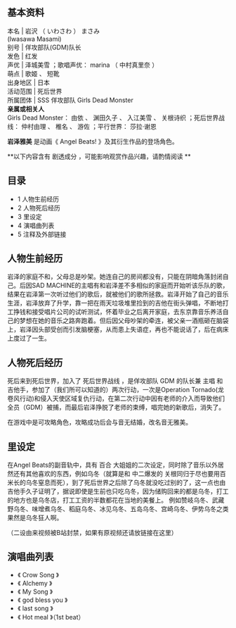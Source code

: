 **基本资料**  
---  
本名  |  岩沢  （  いわさわ  ）  まさみ    
(Iwasawa Masami)  
别号  |  佯攻部队(GDM)队长   
发色  |  红发   
声优  |  泽城美雪  ；歌唱声优：  marina  （  中村真里奈  ）   
萌点  |  歌姬  、  短靴   
出身地区  |  日本   
活动范围  |  死后世界   
所属团体  |  SSS  佯攻部队  Girls Dead Monster   
**亲属或相关人**  
Girls Dead Monster：  由依  、  渊田久子  、  入江美雪  、  关根诗织  ；死后世界战线：  仲村由理  、  椎名  、
游佐  ；平行世界：  莎拉·谢恩  
  
**岩泽雅美** 是动画《  Angel Beats!  》及其衍生作品的登场角色。

**以下内容含有 剧透成分  ，可能影响观赏作品兴趣，请酌情阅读 **

##  目录

  * 1  人物生前经历 
  * 2  人物死后经历 
  * 3  里设定 
  * 4  演唱曲列表 
  * 5  注释及外部链接 

##  人物生前经历

岩泽的家庭不和，父母总是吵架。她连自己的房间都没有，只能在阴暗角落封闭自己。后因SAD
MACHINE的主唱有和岩泽差不多相似的家庭而开始听该乐队的歌，结果在岩泽第一次听过他们的歌后，就被他们的歌所拯救。岩泽开始了自己的音乐生涯，岩泽放弃了升学，靠一把在雨天垃圾堆里捡到的吉他在街头弹唱，不断地打工挣钱和接受唱片公司的试听测试，怀着毕业之后离开家庭，去东京靠音乐养活自己的梦想在她的音乐之路奔跑着。但后因父母吵架的牵连，被父亲一酒瓶砸在脑袋上，岩泽因头部受创而引发脑梗塞，从而患上失语症，再也不能说话了，后在病床上度过了一生。

##  人物死后经历

死后来到死后世界，加入了  死后世界战线  ，是佯攻部队  GDM  的队长兼  主唱
和吉他手，参加了（我们所可以知道的）两次行动，一次是Operation
Tornado(龙卷风行动)和侵入天使区域复仇行动，在第二次行动中因有老师的介入而导致他们全员（GDM）被捕，而最后岩泽挣脱了老师的束缚，唱完她的新歌后，消失了。

在游戏中是可攻略角色，攻略成功后会与音无结婚，改名音无雅美。

##  里设定

在Angel Beats的副音轨中，具有  百合  大姐姐的二次设定，同时除了音乐以外居然还有其他喜欢的东西，例如乌冬（就算是和  中二爆发的
关根同归于尽也要用百米长的乌冬窒息而死），到了死后世界之后除了乌冬就没吃过别的了，这一点也由吉他手久子证明了，据说即使是生前也只吃乌冬，因为储购回来的都是乌冬，打工的地方也是乌冬店，打工工资的半数都花在当地的美餐上。
例如赞岐乌冬、武藏野乌冬、味增煮乌冬、稻庭乌冬、冰见乌冬、五岛乌冬、宫崎乌冬、伊势乌冬之类  果然是乌冬狂人啊。

（二设由来视频被B站封禁，如果有原视频还请放链接在这里）

##  演唱曲列表

  * 《  Crow Song  》 
  * 《  Alchemy  》 
  * 《  My Song  》 
  * 《  god bless you  》 
  * 《  last song  》 
  * 《  Hot meal  》（1st beat） 